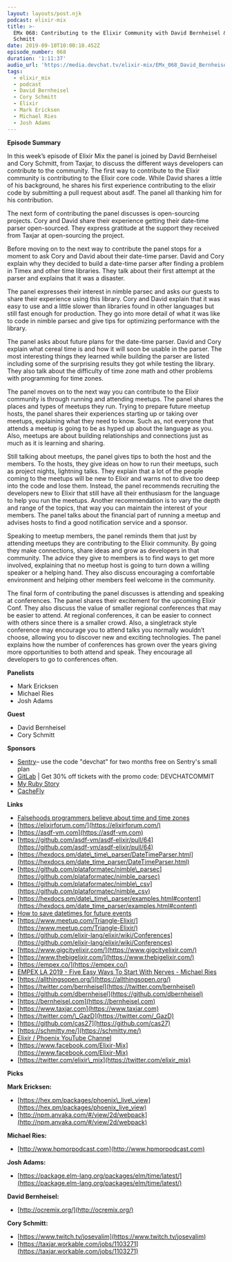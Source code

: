 ```yaml
---
layout: layouts/post.njk
podcast: elixir-mix
title: >-
  EMx 068: Contributing to the Elixir Community with David Bernheisel & Cory
  Schmitt
date: 2019-09-10T10:00:10.452Z
episode_number: 068
duration: '1:11:37'
audio_url: 'https://media.devchat.tv/elixir-mix/EMx_068_David_Bernheisel.mp3'
tags:
  - elixir_mix
  - podcast
  - David Bernheisel
  - Cory Schmitt
  - Elixir
  - Mark Ericksen
  - Michael Ries
  - Josh Adams
---
```

**Episode Summary**

In this week’s episode of Elixir Mix the panel is joined by David Bernheisel and Cory Schmitt, from Taxjar,  to discuss the different ways developers can contribute to the community. The first way to contribute to the Elixir community is contributing to the Elixir core code. While David shares a little of his background, he shares his first experience contributing to the elixir code by submitting a pull request about asdf. The panel all thanking him for his contribution. 

The next form of contributing the panel discusses is open-sourcing projects. Cory and David share their experience getting their date-time parser open-sourced. They express gratitude at the support they received from Taxjar at open-sourcing the project. 

Before moving on to the next way to contribute the panel stops for a moment to ask Cory and David about their date-time parser. David and Cory explain why they decided to build a date-time parser after finding a problem in Timex and other time libraries. They talk about their first attempt at the parser and explains that it was a disaster. 

The panel expresses their interest in nimble parsec and asks our guests to share their experience using this library. Cory and David explain that it was easy to use and a little slower than libraries found in other languages but still fast enough for production. They go into more detail of what it was like to code in nimble parsec and give tips for optimizing performance with the library.

The panel asks about future plans for the date-time parser. David and Cory explain what cereal time is and how it will soon be usable in the parser. The most interesting things they learned while building the parser are listed including some of the surprising results they got while testing the library. They also talk about the difficulty of time zone math and other problems with programming for time zones. 

The panel moves on to the next way you can contribute to the Elixir community is through running and attending meetups. The panel shares the places and types of meetups they run. Trying to prepare future meetup hosts, the panel shares their experiences starting up or taking over meetups, explaining what they need to know. Such as, not everyone that attends a meetup is going to be as hyped up about the language as you. Also, meetups are about building relationships and connections just as much as it is learning and sharing. 

Still talking about meetups, the panel gives tips to both the host and the members. To the hosts,  they give ideas on how to run their meetups, such as project nights, lightning talks. They explain that a lot of the people coming to the meetups will be new to Elixir and warns not to dive too deep into the code and lose them. Instead, the panel recommends recruiting the developers new to Elixir that still have all their enthusiasm for the language to help you run the meetups. Another recommendation is to vary the depth and range of the topics, that way you can maintain the interest of your members. The panel talks about the financial part of running a meetup and advises hosts to find a good notification service and a sponsor. 

Speaking to meetup members, the panel reminds them that just by attending meetups they are contributing to the Elixir community. By going they make connections, share ideas and grow as developers in that community. The advice they give to members is to find ways to get more involved, explaining that no meetup host is going to turn down a willing speaker or a helping hand. They also discuss encouraging a comfortable environment and helping other members feel welcome in the community. 

The final form of contributing the panel discusses is attending and speaking at conferences. The panel shares their excitement for the upcoming Elixir Conf. They also discuss the value of smaller regional conferences that may be easier to attend. At regional conferences, it can be easier to connect with others since there is a smaller crowd. Also, a singletrack style conference may encourage you to attend talks you normally wouldn’t choose, allowing you to discover new and exciting technologies. The panel explains how the number of conferences has grown over the years giving more opportunities to both attend and speak. They encourage all developers to go to conferences often. 

**Panelists**

- Mark Ericksen
- Michael Ries
- Josh Adams

**Guest**

- David Bernheisel
- Cory Schmitt

**Sponsors**

- [Sentry](http://sentry.io/)– use the code "devchat" for two months free on Sentry's small plan
- [GitLab](https://devchat.tv/gitlabcommit) | Get 30% off tickets with the promo code: DEVCHATCOMMIT
- [My Ruby Story](https://devchat.tv/my-ruby-story/)
- [CacheFly](https://www.cachefly.com/)

**Links**

- [Falsehoods programmers believe about time and time zones](http://www.creativedeletion.com/2015/01/28/falsehoods-programmers-date-time-zones.html)
- [https://elixirforum.com/](https://elixirforum.com/)
- [https://asdf-vm.com](https://asdf-vm.com)
- [https://github.com/asdf-vm/asdf-elixir/pull/64](https://github.com/asdf-vm/asdf-elixir/pull/64)
- [https://hexdocs.pm/date\_time\_parser/DateTimeParser.html](https://hexdocs.pm/date_time_parser/DateTimeParser.html)
- [https://github.com/plataformatec/nimble\_parsec](https://github.com/plataformatec/nimble_parsec)
- [https://github.com/plataformatec/nimble\_csv](https://github.com/plataformatec/nimble_csv)
- [https://hexdocs.pm/date\_time\_parser/examples.html#content](https://hexdocs.pm/date_time_parser/examples.html#content)
- [How to save datetimes for future events](http://www.creativedeletion.com/2015/03/19/persisting_future_datetimes.html)
- [https://www.meetup.com/Triangle-Elixir/](https://www.meetup.com/Triangle-Elixir/)
- [https://github.com/elixir-lang/elixir/wiki/Conferences](https://github.com/elixir-lang/elixir/wiki/Conferences)
- [https://www.gigcityelixir.com/](https://www.gigcityelixir.com/)
- [https://www.thebigelixir.com/](https://www.thebigelixir.com/)
- [https://empex.co/](https://empex.co/)
- [EMPEX LA 2019 - Five Easy Ways To Start With Nerves - Michael Ries](https://www.youtube.com/watch?v=BfWac2y7cJM)
- [https://allthingsopen.org/](https://allthingsopen.org/)
- [https://twitter.com/bernheisel](https://twitter.com/bernheisel)
- [https://github.com/dbernheisel](https://github.com/dbernheisel)
- [https://bernheisel.com](https://bernheisel.com)
- [https://www.taxjar.com](https://www.taxjar.com)
- [https://twitter.com/\_GazD](https://twitter.com/_GazD)
- [https://github.com/cas27](https://github.com/cas27)
- [https://schmitty.me/](https://schmitty.me/)
- [Elixir / Phoenix YouTube Channel](https://www.youtube.com/channel/UCVjoWz7bfn6QwU6PV01eoqg)
- [https://www.facebook.com/Elixir-Mix](https://www.facebook.com/Elixir-Mix)
- [https://twitter.com/elixir\_mix](https://twitter.com/elixir_mix)

**Picks**

**Mark Ericksen:**

- [https://hex.pm/packages/phoenix\_live\_view](https://hex.pm/packages/phoenix_live_view)
- [http://npm.anvaka.com/#/view/2d/webpack](http://npm.anvaka.com/#/view/2d/webpack)

**Michael Ries:**

- [http://www.hpmorpodcast.com](http://www.hpmorpodcast.com)

**Josh Adams:**

- [https://package.elm-lang.org/packages/elm/time/latest/](https://package.elm-lang.org/packages/elm/time/latest/)

**David Bernheisel:**

- [http://ocremix.org/](http://ocremix.org/)

**Cory Schmitt:**

- [https://www.twitch.tv/josevalim](https://www.twitch.tv/josevalim)
- [https://taxjar.workable.com/jobs/1103271](https://taxjar.workable.com/jobs/1103271)
